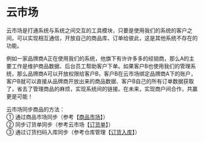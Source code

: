 # 云市场

云市场是打通系统与系统之间交互的工具模块，只要是使用我们的系统的客户之间，可以实现相互通信，开放自己的商品库、订单给彼此，这是其他系统不存在的功能。

例如一家品牌商A正在使用我们的系统，他旗下有许许多多的经销商，那么A的主要工作是维护商品数据、后台员工帮助客户下单。如果客户B也使用我们的管理系统，那么品牌商A可以开放权限给客户B，客户B在云市场绑定品牌商A下的账户，客户B就可以直接从品牌商开放出来的商品数据、客户B自己的所有订单数据获取了，省去了管理商品的麻烦，实现系统间的链接。在未来，实现商户间合作，共赢更是可能！

云市场同步商品的方法：  
① 通过商品市场同步（参考【[商品市场](/yun-shi-chang/shang-pin-shi-chang.md)】）  
② 同步订货单同步（参考云市场【[订货单](/ding-huo/ding-huo-dan.md)】）  
③ 通过订货扫码入库同步（参考仓库管理【[订货入库](/ku-cun-guan-li/ru-ku-dan/ding-huo-ru-ku.md)】）

